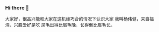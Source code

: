 ### Hi there 👋

<!--
**wayneyyy/wayneyyy** is a ✨ _special_ ✨ repository because its `README.md` (this file) appears on your GitHub profile.

Here are some ideas to get you started:

- 🔭 I’m currently working on ...
- 🌱 I’m currently learning ...
- 👯 I’m looking to collaborate on ...
- 🤔 I’m looking for help with ...
- 💬 Ask me about ...
- 📫 How to reach me: ...
- 😄 Pronouns: ...
- ⚡ Fun fact: ...
-->
大家好，很高兴能和大家在这机缘巧合的情况下认识大家
我叫杨伟健，来自福清，兴趣爱好是吃
屌毛出得比眉毛晚，长得倒比眉毛长。
